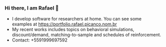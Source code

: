 ### Hi there, I am Rafael 👋

- I develop software for researchers at home. You can see some examples at https://portfolio.rafael.picanco.nom.br
- My recent works includes topics on behavioral simulations, discount/demand, matching-to-sample and schedules of reinforcement. 
- Contact: +5591999697592
